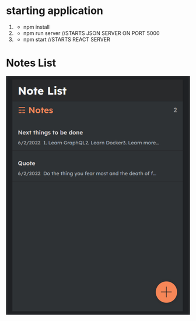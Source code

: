 # starting application

1. - npm install
2. - npm run server //STARTS JSON SERVER ON PORT 5000
3. - npm start //STARTS REACT SERVER

# Notes List

<img src="./Notes.PNG">
